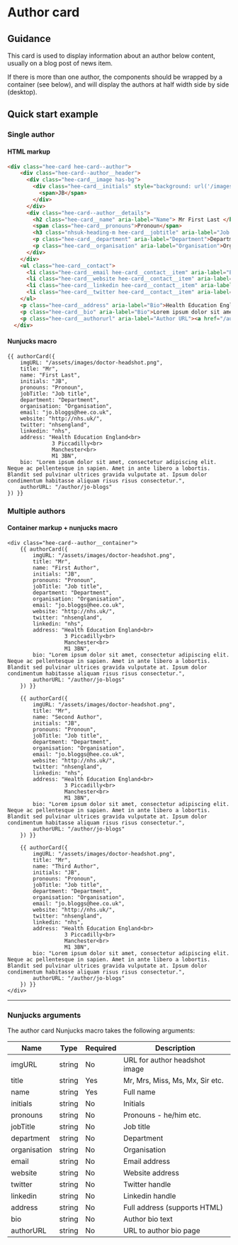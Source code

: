 # Author card

## Guidance

This card is used to display information about an author below content, usually on a blog post of news item.

If there is more than one author, the components should be wrapped by a container (see below), and will display the
authors at half width side by side (desktop).

## Quick start example

### Single author

#### HTML markup

```html
<div class="hee-card hee-card--author">
    <div class="hee-card--author__header">
      <div class="hee-card__image has-bg">
        <div class="hee-card__initials" style="background: url('/images/doctor-headshot.png')">
          <span>JB</span>
        </div>
      </div>
      <div class="hee-card--author__details">
        <h2 class="hee-card__name" aria-label="Name"> Mr First Last </h2>
        <span class="hee-card__pronouns">Pronoun</span>
        <h3 class="nhsuk-heading-m hee-card__jobtitle" aria-label="Job Title">Job title</h3>
        <p class="hee-card__department" aria-label="Department">Department</p>
        <p class="hee-card__organisation" aria-label="Organisation">Organisation</p>
      </div>
    </div>
    <ul class="hee-card__contact">
      <li class="hee-card__email hee-card__contact__item" aria-label="Email"><a href="mailto:jo.bloggs@hee.co.uk;">jo.bloggs@hee.co.uk</a></li>
      <li class="hee-card__website hee-card__contact__item" aria-label="Website"><a href="http://nhs.uk/">http://nhs.uk/</a></li>
      <li class="hee-card__linkedin hee-card__contact__item" aria-label="Linkedin"><a href="https://www.linkedin.com/company/nhs">nhs</a></li>
      <li class="hee-card__twitter hee-card__contact__item" aria-label="Twitter"><a href="https://twitter.com/nhsengland">@nhsengland</a></li>
    </ul>
    <p class="hee-card__address" aria-label="Bio">Health Education England<br> 3 Piccadilly<br> Manchester<br> M1 3BN</p>
    <p class="hee-card__bio" aria-label="Bio">Lorem ipsum dolor sit amet, consectetur adipiscing elit. Neque ac pellentesque in sapien. Amet in ante libero a lobortis. Blandit sed pulvinar ultrices gravida vulputate at. Ipsum dolor condimentum habitasse aliquam risus risus consectetur.</p>
    <p class="hee-card__authorurl" aria-label="Author URL"><a href="/author/jo-blogs">View more about Mr First Last</a></p>
  </div>
```

#### Nunjucks macro

```
{{ authorCard({
    imgURL: "/assets/images/doctor-headshot.png",
    title: "Mr",
    name: "First Last",
    initials: "JB",
    pronouns: "Pronoun",
    jobTitle: "Job title",
    department: "Department",
    organisation: "Organisation",
    email: "jo.bloggs@hee.co.uk",
    website: "http://nhs.uk/",
    twitter: "nhsengland",
    linkedin: "nhs",
    address: "Health Education England<br>
              3 Piccadilly<br>
              Manchester<br>
              M1 3BN",
    bio: "Lorem ipsum dolor sit amet, consectetur adipiscing elit. Neque ac pellentesque in sapien. Amet in ante libero a lobortis. Blandit sed pulvinar ultrices gravida vulputate at. Ipsum dolor condimentum habitasse aliquam risus risus consectetur.",
    authorURL: "/author/jo-blogs"
}) }}
```

### Multiple authors

#### Container markup + nunjucks macro

```
<div class="hee-card--author__container">
    {{ authorCard({
        imgURL: "/assets/images/doctor-headshot.png",
        title: "Mr",
        name: "First Author",
        initials: "JB",
        pronouns: "Pronoun",
        jobTitle: "Job title",
        department: "Department",
        organisation: "Organisation",
        email: "jo.bloggs@hee.co.uk",
        website: "http://nhs.uk/",
        twitter: "nhsengland",
        linkedin: "nhs",
        address: "Health Education England<br>
                  3 Piccadilly<br>
                  Manchester<br>
                  M1 3BN",
        bio: "Lorem ipsum dolor sit amet, consectetur adipiscing elit. Neque ac pellentesque in sapien. Amet in ante libero a lobortis. Blandit sed pulvinar ultrices gravida vulputate at. Ipsum dolor condimentum habitasse aliquam risus risus consectetur.",
        authorURL: "/author/jo-blogs"
    }) }}
    
    {{ authorCard({
        imgURL: "/assets/images/doctor-headshot.png",
        title: "Mr",
        name: "Second Author",
        initials: "JB",
        pronouns: "Pronoun",
        jobTitle: "Job title",
        department: "Department",
        organisation: "Organisation",
        email: "jo.bloggs@hee.co.uk",
        website: "http://nhs.uk/",
        twitter: "nhsengland",
        linkedin: "nhs",
        address: "Health Education England<br>
                  3 Piccadilly<br>
                  Manchester<br>
                  M1 3BN",
        bio: "Lorem ipsum dolor sit amet, consectetur adipiscing elit. Neque ac pellentesque in sapien. Amet in ante libero a lobortis. Blandit sed pulvinar ultrices gravida vulputate at. Ipsum dolor condimentum habitasse aliquam risus risus consectetur.",
        authorURL: "/author/jo-blogs"
    }) }}
    
    {{ authorCard({
        imgURL: "/assets/images/doctor-headshot.png",
        title: "Mr",
        name: "Third Author",
        initials: "JB",
        pronouns: "Pronoun",
        jobTitle: "Job title",
        department: "Department",
        organisation: "Organisation",
        email: "jo.bloggs@hee.co.uk",
        website: "http://nhs.uk/",
        twitter: "nhsengland",
        linkedin: "nhs",
        address: "Health Education England<br>
                  3 Piccadilly<br>
                  Manchester<br>
                  M1 3BN",
        bio: "Lorem ipsum dolor sit amet, consectetur adipiscing elit. Neque ac pellentesque in sapien. Amet in ante libero a lobortis. Blandit sed pulvinar ultrices gravida vulputate at. Ipsum dolor condimentum habitasse aliquam risus risus consectetur.",
        authorURL: "/author/jo-blogs"
    }) }}    
</div>
```

---

### Nunjucks arguments

The author card Nunjucks macro takes the following arguments:

| Name         | Type     | Required  | Description                     |
|--------------|----------|-----------|---------------------------------|
 | imgURL       | string   | No        | URL for author headshot image   |
 | title        | string   | Yes       | Mr, Mrs, Miss, Ms, Mx, Sir etc. |
 | name         | string   | Yes       | Full name                       |
 | initials     | string   | No        | Initials                        |
 | pronouns     | string   | No        | Pronouns - he/him etc.          |
 | jobTitle     | string   | No        | Job title                       |
| department   | string   | No        | Department                      |
| organisation | string   | No        | Organisation                    |
| email        | string   | No        | Email address                   |
| website      | string   | No        | Website address                 |
| twitter      | string   | No        | Twitter handle                  |
| linkedin     | string   | No        | Linkedin handle                 |
| address      | string   | No        | Full address (supports HTML)    |
| bio          | string   | No        | Author bio text                 |
| authorURL    | string   | No        | URL to author bio page          |
    
